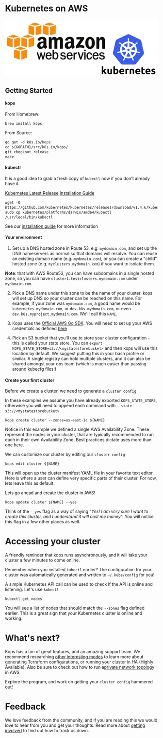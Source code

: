 # Kubernetes on AWS

<p align="center">
  <img src="img/k8s-aws.png"> </image>
</p>



## Getting Started

#### kops

From Homebrew:

```
brew install kops
```

From Source:

```
go get -d k8s.io/kops
cd ${GOPATH}/src/k8s.io/kops/
git checkout release
make
```

#### kubectl

It is a good idea to grab a fresh copy of `kubectl` now if you don't already have it.

[Kubernetes Latest Release](https://github.com/kubernetes/kubernetes/releases/latest)
[Installation Guide](http://kubernetes.io/docs/user-guide/prereqs/)

```
wget -O https://github.com/kubernetes/kubernetes/releases/download/v1.4.6/kubernetes.tar.gz
sudo cp kubernetes/platforms/darwin/amd64/kubectl /usr/local/bin/kubectl
```


See our [installation guide](build.md) for more information


#### Your environment

1) Set up a DNS hosted zone in Route 53, e.g. `mydomain.com`, and set up the DNS nameservers as normal so that domains will resolve.  You can reuse an existing domain name (e.g. `mydomain.com`), or you can create a "child" hosted zone (e.g. `myclusters.mydomain.com`) if you want to isolate them.

**Note**: that with AWS Route53, you can have subdomains in a single hosted zone, so you can have `cluster1.testclusters.mydomain.com` under `mydomain.com`.

2) Pick a DNS name under this zone to be the name of your cluster.  kops will set up DNS so your cluster can be reached on this name.  For example, if your zone was `mydomain.com`, a good name would be `kubernetes.mydomain.com`, or `dev.k8s.mydomain.com`, or even `dev.k8s.myproject.mydomain.com`. We'll call this `NAME`.

3) Kops uses the [Official AWS Go SDK](https://github.com/aws/aws-sdk-go). You will need to set up your AWS credentials as defined [here](https://docs.aws.amazon.com/sdk-for-go/v1/developer-guide/configuring-sdk.html)

4) Pick an S3 bucket that you'll use to store your cluster configuration - this is called your state store.  You can `export KOPS_STATE_STORE=s3://<mystatestorebucket>` and then kops will use this location by default.  We suggest putting this in your bash profile or similar.  A single registry can hold multiple clusters, and it can also be shared amongst your ops team (which is much easier than passing around kubecfg files!)


#### Create your first cluster

Before we create a cluster, we need to generate a `cluster config`

In these examples we assume you have already exported `KOPS_STATE_STORE`, otherwise you will need to append each command with `--state s3://<mystatestorebucket>`

```
kops create cluster --zones=us-east-1c ${NAME}
```

Notice in this example we defined a single AWS Availability Zone. These represent the nodes in your cluster, that are typically recommended to run each in their own Availability Zone. Best practices dictate uses more than one here.

We can customize our cluster by editing our `cluster config`

```
kops edit cluster ${NAME}
```

This will open up the cluster manifest YAML file in your favorite text editor. Here is where a user can define very specific parts of their cluster. For now, lets leave this as default.


Lets go ahead and create the cluster in AWS!

```
kops update cluster ${NAME} --yes
```

Think of the `--yes` flag as a way of saying "*Yes! I am very sure I want to create this cluster, and I understand it will cost me money*". You will notice this flag in a few other places as well.

# Accessing your cluster

A friendly reminder that kops runs asynchronously, and it will take your cluster a few minutes to come online.

Remember when you installed `kubectl` earlier? The configuration for your cluster was automatically generated and written to `~/.kube/config` for you!

A simple Kubernetes API call can be used to check if the API is online and listening. Let's use `kubectl`

```
kubectl get nodes
```

You will see a list of nodes that should match the `--zones` flag defined earlier. This is a great sign that your Kubernetes cluster is online and working.

# What's next?

Kops has a ton of great features, and an amazing support team. We recommend researching [other interesting modes](commands.md#other-interesting-modes) to learn more about generating Terraform configurations, or running your cluster in HA (Highly Available). Also be sure to check out how to run a[private network topology](topology.md) in AWS.

Explore the program, and work on getting your `cluster config` hammered out!

# Feedback

We love feedback from the community, and if you are reading this we would love to hear from you and get your thoughts. Read more about [getting involved](https://github.com/kubernetes/kops/blob/master/README.md#getting-involved) to find out how to track us down.